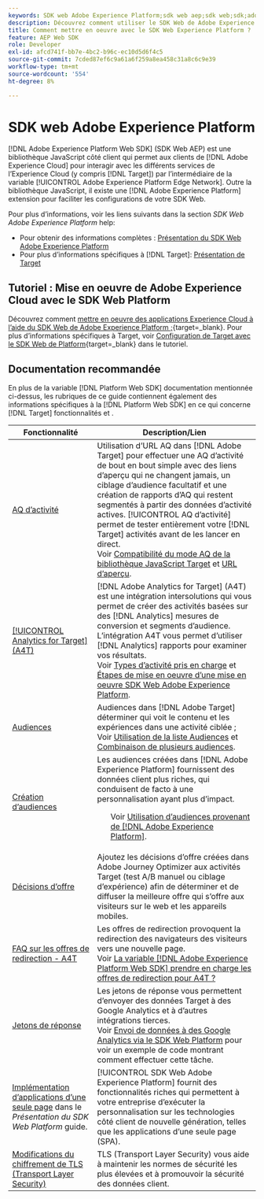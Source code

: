 ```yaml
---
keywords: SDK web Adobe Experience Platform;sdk web aep;sdk web;sdk;adobe experience cloud;réseau Edge de la plateforme;réseau Edge d’adobe experience platform;réseau Edge;réseau Edge d’aep edge
description: Découvrez comment utiliser le SDK Web de Adobe Experience Platform pour interagir avec les différents services de Adobe Experience Cloud par le biais d’AEP Edge Network.
title: Comment mettre en oeuvre avec le SDK Web Experience Platform ?
feature: AEP Web SDK
role: Developer
exl-id: afcd741f-bb7e-4bc2-b96c-ec10d5d6f4c5
source-git-commit: 7cded87ef6c9a61a6f259a8ea458c31a8c6c9e39
workflow-type: tm+mt
source-wordcount: '554'
ht-degree: 8%

---
```


# SDK web Adobe Experience Platform

[!DNL Adobe Experience Platform Web SDK] (SDK Web AEP) est une bibliothèque JavaScript côté client qui permet aux clients de [!DNL Adobe Experience Cloud] pour interagir avec les différents services de l’Experience Cloud (y compris [!DNL Target]) par l’intermédiaire de la variable [!UICONTROL Adobe Experience Platform Edge Network]. Outre la bibliothèque JavaScript, il existe une [!DNL Adobe Experience Platform] extension pour faciliter les configurations de votre SDK Web.

Pour plus d’informations, voir les liens suivants dans la section *SDK Web Adobe Experience Platform* help:

* Pour obtenir des informations complètes : [Présentation du SDK Web Adobe Experience Platform](https://experienceleague.adobe.com/docs/experience-platform/edge/home.html)
* Pour plus d’informations spécifiques à [!DNL Target]: [Présentation de Target](https://experienceleague.adobe.com/docs/experience-platform/edge/personalization/adobe-target/target-overview.html)

## Tutoriel : Mise en oeuvre de Adobe Experience Cloud avec le SDK Web Platform

Découvrez comment [mettre en oeuvre des applications Experience Cloud à l’aide du SDK Web de Adobe Experience Platform ;](https://experienceleague.adobe.com/docs/platform-learn/implement-web-sdk/overview.html){target=_blank}. Pour plus d’informations spécifiques à Target, voir [Configuration de Target avec le SDK Web de Platform](https://experienceleague.adobe.com/docs/platform-learn/implement-web-sdk/applications-setup/setup-target.html){target=_blank} dans le tutoriel.

## Documentation recommandée

En plus de la variable [!DNL Platform Web SDK] documentation mentionnée ci-dessus, les rubriques de ce guide contiennent également des informations spécifiques à la [!DNL Platform Web SDK] en ce qui concerne [!DNL Target] fonctionnalités et .

| Fonctionnalité | Description/Lien |
| --- | --- |
| [AQ d’activité](/help/c-activities/c-activity-qa/activity-qa.md) | Utilisation d’URL AQ dans [!DNL Adobe Target] pour effectuer une AQ d’activité de bout en bout simple avec des liens d’aperçu qui ne changent jamais, un ciblage d’audience facultatif et une création de rapports d’AQ qui restent segmentés à partir des données d’activité actives. [!UICONTROL AQ d’activité] permet de tester entièrement votre [!DNL Target] activités avant de les lancer en direct.<br>Voir [Compatibilité du mode AQ de la bibliothèque JavaScript Target](/help/c-activities/c-activity-qa/activity-qa.md#compatibility) et [URL d’aperçu](/help/c-activities/c-activity-qa/activity-qa.md#preview). |
| [[!UICONTROL Analytics for Target] (A4T)](/help/c-integrating-target-with-mac/a4t/a4t.md) | [!DNL Adobe Analytics for Target] (A4T) est une intégration intersolutions qui vous permet de créer des activités basées sur des [!DNL Analytics] mesures de conversion et segments d’audience. L’intégration A4T vous permet d’utiliser [!DNL Analytics] rapports pour examiner vos résultats.<br>Voir [Types d’activité pris en charge](/help/c-integrating-target-with-mac/a4t/a4t.md#section_F487896214BF4803AF78C552EF1669AA) et [Étapes de mise en oeuvre d’une mise en oeuvre SDK Web Adobe Experience Platform](/help/c-integrating-target-with-mac/a4t/a4timplementation.md#platform). |
| [Audiences](/help/c-target/target.md) | Audiences dans [!DNL Adobe Target] déterminer qui voit le contenu et les expériences dans une activité ciblée ;<br>Voir [Utilisation de la liste Audiences](/help/c-target/c-audiences/audiences.md#use-list) et [Combinaison de plusieurs audiences](/help/c-target/combining-multiple-audiences.md). |
| [Création dʼaudiences](/help/c-target/c-audiences/audiences.md) | Les audiences créées dans [!DNL Adobe Experience Platform] fournissent des données client plus riches, qui conduisent de facto à une personnalisation ayant plus dʼimpact.<ul>Voir [Utilisation d’audiences provenant de [!DNL Adobe Experience Platform]](/help/c-target/c-audiences/audiences.md#aep). |
| [Décisions d’offre](/help/c-integrating-target-with-mac/ajo/offer-decision.md) | Ajoutez les décisions d’offre créées dans Adobe Journey Optimizer aux activités Target (test A/B manuel ou ciblage d’expérience) afin de déterminer et de diffuser la meilleure offre qui s’offre aux visiteurs sur le web et les appareils mobiles. |
| [FAQ sur les offres de redirection - A4T](/help/c-integrating-target-with-mac/a4t/r-a4t-faq/a4t-faq-redirect-offers.md) | Les offres de redirection provoquent la redirection des navigateurs des visiteurs vers une nouvelle page.<br>Voir [La variable [!DNL Adobe Experience Platform Web SDK] prendre en charge les offres de redirection pour A4T ?](/help/c-integrating-target-with-mac/a4t/r-a4t-faq/a4t-faq-redirect-offers.md#platform) |
| [Jetons de réponse](/help/administrating-target/response-tokens.md) | Les jetons de réponse vous permettent d’envoyer des données Target à des Google Analytics et à d’autres intégrations tierces.<br>Voir [Envoi de données à des Google Analytics via le SDK Web Platform](/help/administrating-target/response-tokens.md#platform-web-sdk) pour voir un exemple de code montrant comment effectuer cette tâche. |
| [Implémentation d’applications d’une seule page](https://experienceleague.adobe.com/docs/experience-platform/edge/personalization/adobe-target/spa-implementation.html?lang=en) dans le *Présentation du SDK Web Platform* guide. | [!UICONTROL SDK Web Adobe Experience Platform] fournit des fonctionnalités riches qui permettent à votre entreprise d’exécuter la personnalisation sur les technologies côté client de nouvelle génération, telles que les applications d’une seule page (SPA). |
| [Modifications du chiffrement de TLS (Transport Layer Security)](/help/c-implementing-target/c-considerations-before-you-implement-target/tls-transport-layer-security-encryption.md) | TLS (Transport Layer Security) vous aide à maintenir les normes de sécurité les plus élevées et à promouvoir la sécurité des données client. |
